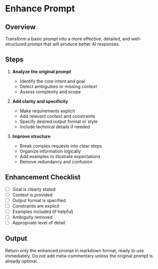 # Enhance Prompt

## Overview
Transform a basic prompt into a more effective, detailed, and well-structured prompt that will produce better AI responses.

## Steps
1. **Analyze the original prompt**
   - Identify the core intent and goal
   - Detect ambiguities or missing context
   - Assess complexity and scope

2. **Add clarity and specificity**
   - Make requirements explicit
   - Add relevant context and constraints
   - Specify desired output format or style
   - Include technical details if needed

3. **Improve structure**
   - Break complex requests into clear steps
   - Organize information logically
   - Add examples to illustrate expectations
   - Remove redundancy and confusion

## Enhancement Checklist
- [ ] Goal is clearly stated
- [ ] Context is provided
- [ ] Output format is specified
- [ ] Constraints are explicit
- [ ] Examples included (if helpful)
- [ ] Ambiguity removed
- [ ] Appropriate level of detail

## Output
Return only the enhanced prompt in markdown format, ready to use immediately. Do not add meta-commentary unless the original prompt is already optimal.